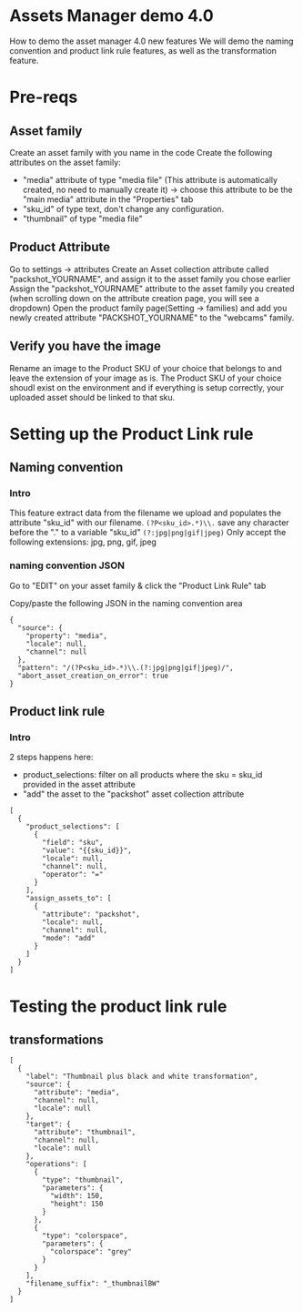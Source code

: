 # Assets Manager demo 4.0

How to demo the asset manager 4.0 new features
We will demo the naming convention and product link rule features, as well as the transformation feature.

# Pre-reqs
## Asset family
Create an asset family with you name in the code
Create the following attributes on the asset family:
  - "media" attribute of type "media file" (This attribute is automatically created, no need to manually create it) 
      -> choose this attribute to be the "main media" attribute in the "Properties" tab
  - "sku_id" of type text, don't change any configuration.
  - "thumbnail" of type "media file"

## Product Attribute
Go to settings -> attributes
Create an Asset collection attribute called "packshot_YOURNAME", and assign it to the asset family you chose earlier
Assign the "packshot_YOURNAME" attribute to the asset family you created (when scrolling down on the attribute creation page, you will see a dropdown)
Open the product family page(Setting -> families) and add you newly created attribute "PACKSHOT_YOURNAME" to the "webcams" family. 

## Verify you have the image 
Rename an image to the Product SKU of your choice that belongs to  and leave the extension of your image as is.
The Product SKU of your choice shoudl exist on the environment and if everything is setup correctly, your uploaded asset should be linked to that sku.

# Setting up the Product Link rule

## Naming convention
### Intro
This feature extract data from the filename we upload and populates the attribute "sku_id" with our filename. 
`(?P<sku_id>.*)\\.`     save any character before the "." to a variable "sku_id"
`(?:jpg|png|gif|jpeg)`  Only accept the following extensions: jpg, png, gif, jpeg

### naming convention JSON
Go to "EDIT" on your asset family & click the "Product Link Rule" tab

Copy/paste the following JSON in the naming convention area 
```
{
  "source": {
    "property": "media",
    "locale": null,
    "channel": null
  },
  "pattern": "/(?P<sku_id>.*)\\.(?:jpg|png|gif|jpeg)/",
  "abort_asset_creation_on_error": true
}
```

## Product link rule
### Intro
2 steps happens here:
  - product_selections: filter on all products where the sku = sku_id provided in the asset attribute
  - "add" the asset to the "packshot" asset collection attribute

```
[
  {
    "product_selections": [
      {
        "field": "sku",
        "value": "{{sku_id}}",
        "locale": null,
        "channel": null,
        "operator": "="
      }
    ],
    "assign_assets_to": [
      {
        "attribute": "packshot",
        "locale": null,
        "channel": null,
        "mode": "add"
      }
    ]
  }
]
```

# Testing the product link rule



## transformations
```
[
  {
    "label": "Thumbnail plus black and white transformation",
    "source": {
      "attribute": "media",
      "channel": null,
      "locale": null
    },
    "target": {
      "attribute": "thumbnail",
      "channel": null,
      "locale": null
    },
    "operations": [
      {
        "type": "thumbnail",
        "parameters": {
          "width": 150,
          "height": 150
        }
      },
      {
        "type": "colorspace",
        "parameters": {
          "colorspace": "grey"
        }
      }
    ],
    "filename_suffix": "_thumbnailBW"
  }
]
```

